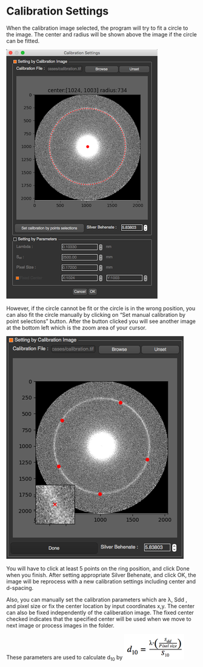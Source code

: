 # Calibration Settings

When the calibration image selected, the program will try to fit a circle to the image. The center and radius will be shown above the image if the circle can be fitted.

![Calibration Settings](../images/calibration.png)

However, if the circle cannot be fit or the circle is in the wrong position, you can also fit the circle manually by clicking on “Set manual calibration by point selections” button. After the button clicked you will see another image at the bottom left which is the zoom area of your cursor.

![manual calibration](../images/manual_cali.png)

You will have to click at least 5 points on the ring position, and click Done when you finish. After setting appropriate Silver Behenate, and click OK, the image will be reprocess with a new calibration settings including center and d-spacing.

Also, you can manually set the calibration parameters which are λ, Sdd , and pixel size or fix the center location by input coordinates x,y. The center can also be fixed independently of the caliberation image. The fixed center checked indicates that the specified center will be used when we move to next image or process images in the folder.

These parameters are used to calculate d<sub>10</sub> by ![d10](../images/d10.png)
